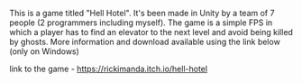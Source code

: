 This is a game titled "Hell Hotel". It's been made in Unity by a team of 7 people (2 programmers including myself). The game is a simple FPS in which a player has to find an elevator to the next level and avoid being killed by ghosts. More information and download available using the link below (only on Windows)

link to the game - https://rickimanda.itch.io/hell-hotel
